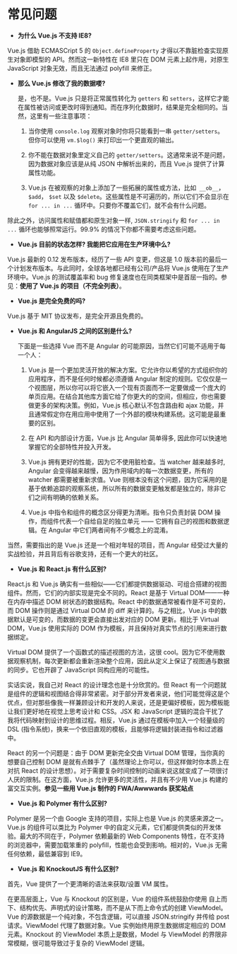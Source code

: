 # 常见问题

- **为什么 Vue.js 不支持 IE8?**

Vue.js 借助 ECMASCript 5 的 `Object.defineProperty` 才得以不靠脏检查实现原生对象即模型的 API。然而这一新特性在 IE8 里只在 DOM 元素上起作用，对原生 JavaScript 对象无效，而且无法通过 polyfill 来修正。

- **那么 Vue.js 修改了我的数据喽?**

	是，也不是。Vue.js 只是将正常属性转化为 `getters` 和 `setters`，这样它才能在属性被访问或更改时得到通知。而在序列化数据时，结果是完全相同的。当然，这里有一些注意事项：

	1. 当你使用 `console.log` 观察对象时你将只能看到一串 `getter/setters`。 但你可以使用 `vm.$log()` 来打印出一个更直观的输出。

	2. 你不能在数据对象里定义自己的 `getter/setters`。这通常来说不是问题，因为数据对象应该是从纯 JSON 中解析出来的，而且 Vue.js 提供了计算属性功能。

	3. Vue.js 在被观察的对象上添加了一些拓展的属性或方法，比如` __ob__`， `$add`， `$set` 以及 `$delete`。这些属性是不可遍历的，所以它们不会显示在 `for ... in ...` 循环中。只要你不覆盖它们，就不会有什么问题。

除此之外，访问属性和赋值都和原生对象一样, `JSON.stringify` 和 `for ... in ...` 循环也能够照常运行。99.9% 的情况下你都不需要考虑这些问题。

- **Vue.js 目前的状态怎样? 我能把它应用在生产环境中么?**

Vue.js 最新的 0.12 发布版本，经历了一些 API 变更，但这是 1.0 版本前的最后一个计划发布版本。与此同时，全球各地都已经有公司/产品将 Vue.js 使用在了生产环境中。Vue.js 的测试覆盖率和 bug 修复速度也在同类框架中是首屈一指的。参见：**使用了 Vue.js 的项目（不完全列表）**。

- **Vue.js 是完全免费的吗?**

Vue.js 基于 MIT 协议发布，是完全开源且免费的。

- **Vue.js 和 AngularJS 之间的区别是什么?**

	下面是一些选择 Vue 而不是 Angular 的可能原因，当然它们可能不适用于每一个人：

	1. Vue.js 是一个更加灵活开放的解决方案。它允许你以希望的方式组织你的应用程序，而不是任何时候都必须遵循 Angular 制定的规则。它仅仅是一个视图层，所以你可以将它嵌入一个现有页面而不一定要做成一个庞大的单页应用。在结合其他库方面它给了你更大的的空间，但相应，你也需要做更多的架构决策。例如，Vue.js 核心默认不包含路由和 ajax 功能，并且通常假定你在用应用中使用了一个外部的模块构建系统。这可能是最重要的区别。

	2. 在 API 和内部设计方面，Vue.js 比 Angular 简单得多, 因此你可以快速地掌握它的全部特性并投入开发。

	3. Vue.js 拥有更好的性能，因为它不使用脏检查。当 watcher 越来越多时, Angular 会变得越来越慢，因为作用域内的每一次数据变更，所有的 watcher 都需要被重新求值。Vue 则根本没有这个问题，因为它采用的是基于依赖追踪的观察系统，所以所有的数据变更触发都是独立的，除非它们之间有明确的依赖关系。

	4. Vue.js 中指令和组件的概念区分得更为清晰。指令只负责封装 DOM 操作，而组件代表一个自给自足的独立单元 —— 它拥有自己的视图和数据逻辑。在 Angular 中它们两者间有不少概念上的混淆。

当然，需要指出的是 Vue.js 还是一个相对年轻的项目，而 Angular 经受过大量的实战检验，并且背后有谷歌支持，还有一个更大的社区。

- **Vue.js 和 React.js 有什么区别?**

React.js 和 Vue.js 确实有一些相似——它们都提供数据驱动、可组合搭建的视图组件。然而，它们的内部实现是完全不同的。React 是基于 Virtual DOM——一种在内存中描述 DOM 树状态的数据结构。React 中的数据通常被看作是不可变的，而 DOM 操作则是通过 Virtual DOM 的 diff 来计算的。与之相比，Vue.js 中的数据默认是可变的，而数据的变更会直接出发对应的 DOM 更新。相比于 Virtual DOM，Vue.js 使用实际的 DOM 作为模板，并且保持对真实节点的引用来进行数据绑定。

Virtual DOM 提供了一个函数式的描述视图的方法，这很 cool。因为它不使用数据观察机制，每次更新都会重新渲染整个应用，因此从定义上保证了视图通与数据的同步。它也开辟了 JavaScript 同构应用的可能性。

实话实说，我自己对 React 的设计理念也是十分欣赏的。但 React 有一个问题就是组件的逻辑和视图结合得非常紧密。对于部分开发者来说，他们可能觉得这是个优点，但对那些像我一样兼顾设计和开发的人来说，还是更偏好模板，因为模板能让我们更好地在视觉上思考设计和 CSS。JSX 和 JavaScript 逻辑的混合干扰了我将代码映射到设计的思维过程。相反，Vue.js 通过在模板中加入一个轻量级的 DSL (指令系统)，换来一个依旧直观的模板，且能够将逻辑封装进指令和过滤器中。

React 的另一个问题是：由于 DOM 更新完全交由 Virtual DOM 管理，当你真的想要自己控制 DOM 是就有点棘手了（虽然理论上你可以，但这样做时你本质上在对抗 React 的设计思想）。对于需要复杂时间控制的动画来说这就变成了一项很讨人厌的限制。在这方面，Vue.js 允许更多的灵活性，并且有不少用 Vue.js 构建的富交互实例。**参见一些用 Vue.js 制作的 FWA/Awwwards 获奖站点**

- **Vue.js 和 Polymer 有什么区别?**

Polymer 是另一个由 Google 支持的项目，实际上也是 Vue.js 的灵感来源之一。Vue.js 的组件可以类比为 Polymer 中的自定义元素，它们都提供类似的开发体验。最大的不同在于，Polymer 依赖最新的 Web Components 特性，在不支持的浏览器中，需要加载笨重的 polyfill，性能也会受到影响。相对的，Vue.js 无需任何依赖，最低兼容到 IE9。

- **Vue.js 和 KnockoutJS 有什么区别?**

首先，Vue 提供了一个更清晰的语法来获取/设置 VM 属性。

在更高层面上，Vue 与 Knockout 的区别是，Vue 的组件系统鼓励你使用 自上而下、结构优先、声明式的设计策略，而不是从下而上命令式的创建 ViewModel。Vue 的源数据是一个纯对象，不包含逻辑，可以直接 JSON.stringify 并传给 post 请求。ViewModel 代理了数据对象。Vue 实例始终用原生数据绑定相应的 DOM 元素。Knockout 的 ViewModel 本质上是数据，Model 与 ViewModel 的界限非常模糊，很可能导致过于复杂的 ViewModel 逻辑。



